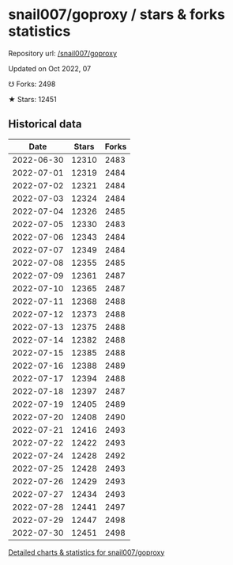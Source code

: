# snail007/goproxy / stars & forks statistics

Repository url: [/snail007/goproxy](https://github.com/snail007/goproxy)

Updated on Oct 2022, 07

☋ Forks: 2498

★ Stars: 12451

## Historical data
| Date | Stars | Forks |
|------|-------|-------|
| 2022-06-30 | 12310 | 2483 | 
| 2022-07-01 | 12319 | 2484 | 
| 2022-07-02 | 12321 | 2484 | 
| 2022-07-03 | 12324 | 2484 | 
| 2022-07-04 | 12326 | 2485 | 
| 2022-07-05 | 12330 | 2483 | 
| 2022-07-06 | 12343 | 2484 | 
| 2022-07-07 | 12349 | 2484 | 
| 2022-07-08 | 12355 | 2485 | 
| 2022-07-09 | 12361 | 2487 | 
| 2022-07-10 | 12365 | 2487 | 
| 2022-07-11 | 12368 | 2488 | 
| 2022-07-12 | 12373 | 2488 | 
| 2022-07-13 | 12375 | 2488 | 
| 2022-07-14 | 12382 | 2488 | 
| 2022-07-15 | 12385 | 2488 | 
| 2022-07-16 | 12388 | 2489 | 
| 2022-07-17 | 12394 | 2488 | 
| 2022-07-18 | 12397 | 2487 | 
| 2022-07-19 | 12405 | 2489 | 
| 2022-07-20 | 12408 | 2490 | 
| 2022-07-21 | 12416 | 2493 | 
| 2022-07-22 | 12422 | 2493 | 
| 2022-07-24 | 12428 | 2492 | 
| 2022-07-25 | 12428 | 2493 | 
| 2022-07-26 | 12429 | 2493 | 
| 2022-07-27 | 12434 | 2493 | 
| 2022-07-28 | 12441 | 2497 | 
| 2022-07-29 | 12447 | 2498 | 
| 2022-07-30 | 12451 | 2498 | 


[Detailed charts & statistics for snail007/goproxy](https://reviewgithub.com/rep/snail007/goproxy)
